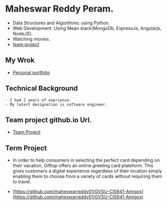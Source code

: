 # Maheswar Reddy Peram.

*  Data Structures and Algorithms: using Python.
*  Web Development: Using Mean stack(MongoDb, ExpressJs, Angularjs, NodeJS). 
*  Watching movies.
* [team project](https://github.com/maheswarreddy01/GVSU-CIS641-Amigos)

## My Wrok

* [Personal portfolio](https://maheswar-reddy.web.app/)

## Technical Background
    - I had 2 years of exprience.
    - My latest designation is software engineer.

## Team project github.io Url.

* [Team Project](https://maheswarreddy01.github.io/GVSU-CIS641-Amigos/)

## Term Project
* In order to help consumers in selecting the perfect card depending on their vacation, Giftisp offers an online greeting card plateform. This gives customers a digital experience regardless of their location simply enabling them to choose from a variety of cards without requiring them to travel.

* [https://github.com/maheswarreddy01/GVSU-CIS641-Amigos](https://github.com/maheswarreddy01/GVSU-CIS641-Amigos)